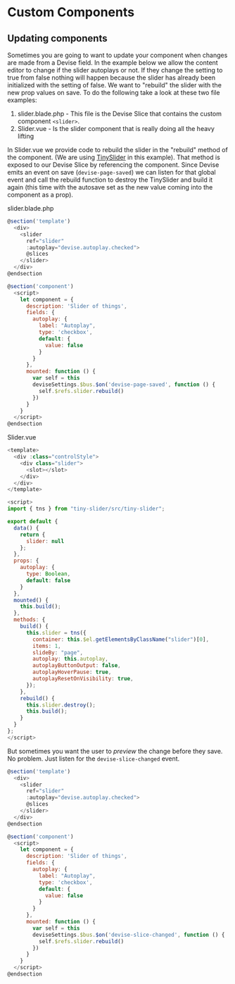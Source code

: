 # Custom Components

## Updating components

Sometimes you are going to want to update your component when changes are made from a Devise field. In the example below we allow the content editor to change if the slider autoplays or not. If they change the setting to true from false nothing will happen because the slider has already been initialized with the setting of false. We want to "rebuild" the slider with the new prop values on save. To do the following take a look at these two file examples:

1. slider.blade.php - This file is the Devise Slice that contains the custom component `<slider>`.
2. Slider.vue - Is the slider component that is really doing all the heavy lifting

In Slider.vue we provide code to rebuild the slider in the "rebuild" method of the component. (We are using [TinySlider](https://github.com/ganlanyuan/tiny-slider) in this example). That method is exposed to our Devise Slice by referencing the component. Since Devise emits an event on save (`devise-page-saved`) we can listen for that global event and call the rebuild function to destroy the TinySlider and build it again (this time with the autosave set as the new value coming into the component as a prop).

slider.blade.php

```javascript
@section('template')
  <div>
    <slider
      ref="slider"
      :autoplay="devise.autoplay.checked">
      @slices
    </slider>
  </div>
@endsection

@section('component')
  <script>
    let component = {
      description: 'Slider of things',
      fields: {
        autoplay: {
          label: "Autoplay",
          type: 'checkbox',
          default: {
            value: false
          }
        }
      },
      mounted: function () {
        var self = this
        deviseSettings.$bus.$on('devise-page-saved', function () {
          self.$refs.slider.rebuild()
        })
      }
    }
  </script>
@endsection
```

Slider.vue

```javascript
<template>
  <div :class="controlStyle">
    <div class="slider">
      <slot></slot>
    </div>
  </div>
</template>

<script>
import { tns } from "tiny-slider/src/tiny-slider";

export default {
  data() {
    return {
      slider: null
    };
  },
  props: {
    autoplay: {
      type: Boolean,
      default: false
    }
  },
  mounted() {
    this.build();
  },
  methods: {
    build() {
      this.slider = tns({
        container: this.$el.getElementsByClassName("slider")[0],
        items: 1,
        slideBy: "page",
        autoplay: this.autoplay,
        autoplayButtonOutput: false,
        autoplayHoverPause: true,
        autoplayResetOnVisibility: true,
      });
    },
    rebuild() {
      this.slider.destroy();
      this.build();
    }
  }
};
</script>
```

But sometimes you want the user to _preview_ the change before they save. No problem. Just listen for the `devise-slice-changed` event.

```javascript
@section('template')
  <div>
    <slider
      ref="slider"
      :autoplay="devise.autoplay.checked">
      @slices
    </slider>
  </div>
@endsection

@section('component')
  <script>
    let component = {
      description: 'Slider of things',
      fields: {
        autoplay: {
          label: "Autoplay",
          type: 'checkbox',
          default: {
            value: false
          }
        }
      },
      mounted: function () {
        var self = this
        deviseSettings.$bus.$on('devise-slice-changed', function () {
          self.$refs.slider.rebuild()
        })
      }
    }
  </script>
@endsection
```
